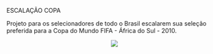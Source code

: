 ESCALAÇÃO COPA

Projeto para os selecionadores de todo o Brasil escalarem sua seleção preferida para a Copa do Mundo FIFA - África do Sul - 2010.
<div style="text-align: center">
    <img src="http://3.bp.blogspot.com/_ZDAHIukQS-o/TBKuxUjdpvI/AAAAAAAAAHw/F0c1-y_pDbY/s320/fifa-world-cup-2010-zakumi-mascot.jpg" />
<div>

